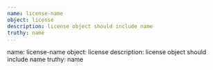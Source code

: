```yaml
---
name: license-name
object: license
description: license object should include name
truthy: name      
...
```

name: license-name
object: license
description: license object should include name
truthy: name  